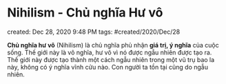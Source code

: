 # Nihilism - Chủ nghĩa Hư vô

created: Dec 28, 2020 9:48 PM
tags: #created/2020/Dec/28

**Chủ nghĩa hư vô** (Nihilism) là chủ nghĩa phủ nhận **giá trị, ý nghĩa** của cuộc sống. Thế giới này là vô nghĩa, hư vô vì nó được ngẫu nhiên được tạo ra. Thế giới này được tạo thành một cách ngẫu nhiên  trong một vũ trụ bao la này, không có ý nghĩa vĩnh cửu nào. Con người ta tồn tại cũng do ngẫu nhiên.
